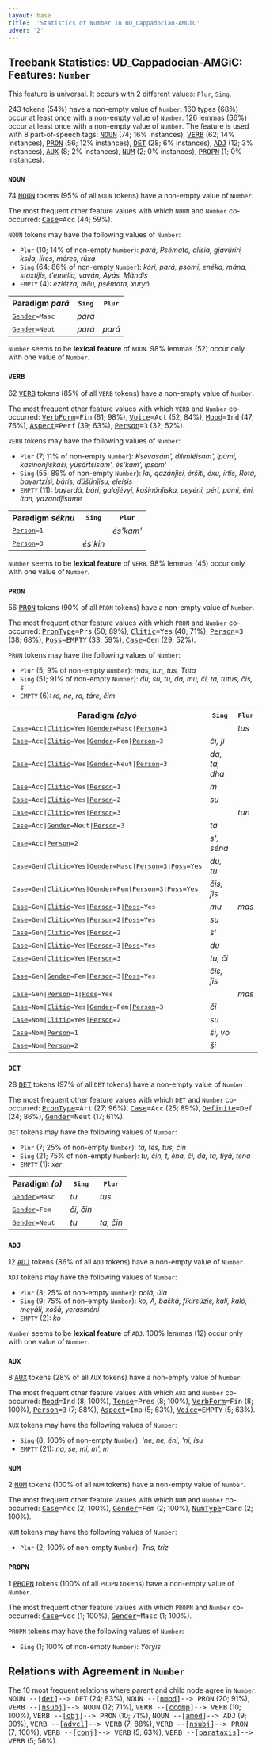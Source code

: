 ```yaml
---
layout: base
title:  'Statistics of Number in UD_Cappadocian-AMGiC'
udver: '2'
---
```


## Treebank Statistics: UD_Cappadocian-AMGiC: Features: `Number`

This feature is universal.
It occurs with 2 different values: `Plur`, `Sing`.

243 tokens (54%) have a non-empty value of `Number`.
160 types (68%) occur at least once with a non-empty value of `Number`.
126 lemmas (66%) occur at least once with a non-empty value of `Number`.
The feature is used with 8 part-of-speech tags: <tt><a href="cpg_amgic-pos-NOUN.html">NOUN</a></tt> (74; 16% instances), <tt><a href="cpg_amgic-pos-VERB.html">VERB</a></tt> (62; 14% instances), <tt><a href="cpg_amgic-pos-PRON.html">PRON</a></tt> (56; 12% instances), <tt><a href="cpg_amgic-pos-DET.html">DET</a></tt> (28; 6% instances), <tt><a href="cpg_amgic-pos-ADJ.html">ADJ</a></tt> (12; 3% instances), <tt><a href="cpg_amgic-pos-AUX.html">AUX</a></tt> (8; 2% instances), <tt><a href="cpg_amgic-pos-NUM.html">NUM</a></tt> (2; 0% instances), <tt><a href="cpg_amgic-pos-PROPN.html">PROPN</a></tt> (1; 0% instances).

### `NOUN`

74 <tt><a href="cpg_amgic-pos-NOUN.html">NOUN</a></tt> tokens (95% of all `NOUN` tokens) have a non-empty value of `Number`.

The most frequent other feature values with which `NOUN` and `Number` co-occurred: <tt><a href="cpg_amgic-feat-Case.html">Case</a></tt><tt>=Acc</tt> (44; 59%).

`NOUN` tokens may have the following values of `Number`:

* `Plur` (10; 14% of non-empty `Number`): <em>pará, Psémata, alísia, gjavúriri, ksíla, líres, méres, rúxa</em>
* `Sing` (64; 86% of non-empty `Number`): <em>kóri, pará, psomí, enéka, mána, staxtiǰís, t'emélia, vaván, Aγás, Mándis</em>
* `EMPTY` (4): <em>eziétza, mílu, psémata, xuryó</em>

<table>
  <tr><th>Paradigm <i>pará</i></th><th><tt>Sing</tt></th><th><tt>Plur</tt></th></tr>
  <tr><td><tt><tt><a href="cpg_amgic-feat-Gender.html">Gender</a></tt><tt>=Masc</tt></tt></td><td><em>pará</em></td><td></td></tr>
  <tr><td><tt><tt><a href="cpg_amgic-feat-Gender.html">Gender</a></tt><tt>=Neut</tt></tt></td><td><em>pará</em></td><td><em>pará</em></td></tr>
</table>

`Number` seems to be **lexical feature** of `NOUN`. 98% lemmas (52) occur only with one value of `Number`.

### `VERB`

62 <tt><a href="cpg_amgic-pos-VERB.html">VERB</a></tt> tokens (85% of all `VERB` tokens) have a non-empty value of `Number`.

The most frequent other feature values with which `VERB` and `Number` co-occurred: <tt><a href="cpg_amgic-feat-VerbForm.html">VerbForm</a></tt><tt>=Fin</tt> (61; 98%), <tt><a href="cpg_amgic-feat-Voice.html">Voice</a></tt><tt>=Act</tt> (52; 84%), <tt><a href="cpg_amgic-feat-Mood.html">Mood</a></tt><tt>=Ind</tt> (47; 76%), <tt><a href="cpg_amgic-feat-Aspect.html">Aspect</a></tt><tt>=Perf</tt> (39; 63%), <tt><a href="cpg_amgic-feat-Person.html">Person</a></tt><tt>=3</tt> (32; 52%).

`VERB` tokens may have the following values of `Number`:

* `Plur` (7; 11% of non-empty `Number`): <em>Ksevasám', dilimléisam', ipúmi, kasinonǰískaši, yüsártsisam', és'kam', ípsam'</em>
* `Sing` (55; 89% of non-empty `Number`): <em>laí, qazánǰisi, éršiti, éxu, írtis, Rotá, baγərtzísi, báris, düšünǰísu, eleísis</em>
* `EMPTY` (11): <em>baγərdά, bári, galaǰévγi, kašinónǰiska, peyéni, péri, púmi, éni, ítan, γazandǰísume</em>

<table>
  <tr><th>Paradigm <i>séknu</i></th><th><tt>Sing</tt></th><th><tt>Plur</tt></th></tr>
  <tr><td><tt><tt><a href="cpg_amgic-feat-Person.html">Person</a></tt><tt>=1</tt></tt></td><td></td><td><em>és'kam'</em></td></tr>
  <tr><td><tt><tt><a href="cpg_amgic-feat-Person.html">Person</a></tt><tt>=3</tt></tt></td><td><em>és'kin</em></td><td></td></tr>
</table>

`Number` seems to be **lexical feature** of `VERB`. 98% lemmas (45) occur only with one value of `Number`.

### `PRON`

56 <tt><a href="cpg_amgic-pos-PRON.html">PRON</a></tt> tokens (90% of all `PRON` tokens) have a non-empty value of `Number`.

The most frequent other feature values with which `PRON` and `Number` co-occurred: <tt><a href="cpg_amgic-feat-PronType.html">PronType</a></tt><tt>=Prs</tt> (50; 89%), <tt><a href="cpg_amgic-feat-Clitic.html">Clitic</a></tt><tt>=Yes</tt> (40; 71%), <tt><a href="cpg_amgic-feat-Person.html">Person</a></tt><tt>=3</tt> (38; 68%), <tt><a href="cpg_amgic-feat-Poss.html">Poss</a></tt><tt>=EMPTY</tt> (33; 59%), <tt><a href="cpg_amgic-feat-Case.html">Case</a></tt><tt>=Gen</tt> (29; 52%).

`PRON` tokens may have the following values of `Number`:

* `Plur` (5; 9% of non-empty `Number`): <em>mas, tun, tus, Τúta</em>
* `Sing` (51; 91% of non-empty `Number`): <em>du, su, tu, da, mu, či, ta, tútus, čis, s'</em>
* `EMPTY` (6): <em>ro, ne, ra, táre, čim</em>

<table>
  <tr><th>Paradigm <i>(e)γó</i></th><th><tt>Sing</tt></th><th><tt>Plur</tt></th></tr>
  <tr><td><tt><tt><a href="cpg_amgic-feat-Case.html">Case</a></tt><tt>=Acc</tt>|<tt><a href="cpg_amgic-feat-Clitic.html">Clitic</a></tt><tt>=Yes</tt>|<tt><a href="cpg_amgic-feat-Gender.html">Gender</a></tt><tt>=Masc</tt>|<tt><a href="cpg_amgic-feat-Person.html">Person</a></tt><tt>=3</tt></tt></td><td></td><td><em>tus</em></td></tr>
  <tr><td><tt><tt><a href="cpg_amgic-feat-Case.html">Case</a></tt><tt>=Acc</tt>|<tt><a href="cpg_amgic-feat-Clitic.html">Clitic</a></tt><tt>=Yes</tt>|<tt><a href="cpg_amgic-feat-Gender.html">Gender</a></tt><tt>=Fem</tt>|<tt><a href="cpg_amgic-feat-Person.html">Person</a></tt><tt>=3</tt></tt></td><td><em>či, ǰi</em></td><td></td></tr>
  <tr><td><tt><tt><a href="cpg_amgic-feat-Case.html">Case</a></tt><tt>=Acc</tt>|<tt><a href="cpg_amgic-feat-Clitic.html">Clitic</a></tt><tt>=Yes</tt>|<tt><a href="cpg_amgic-feat-Gender.html">Gender</a></tt><tt>=Neut</tt>|<tt><a href="cpg_amgic-feat-Person.html">Person</a></tt><tt>=3</tt></tt></td><td><em>da, ta, dha</em></td><td></td></tr>
  <tr><td><tt><tt><a href="cpg_amgic-feat-Case.html">Case</a></tt><tt>=Acc</tt>|<tt><a href="cpg_amgic-feat-Clitic.html">Clitic</a></tt><tt>=Yes</tt>|<tt><a href="cpg_amgic-feat-Person.html">Person</a></tt><tt>=1</tt></tt></td><td><em>m</em></td><td></td></tr>
  <tr><td><tt><tt><a href="cpg_amgic-feat-Case.html">Case</a></tt><tt>=Acc</tt>|<tt><a href="cpg_amgic-feat-Clitic.html">Clitic</a></tt><tt>=Yes</tt>|<tt><a href="cpg_amgic-feat-Person.html">Person</a></tt><tt>=2</tt></tt></td><td><em>su</em></td><td></td></tr>
  <tr><td><tt><tt><a href="cpg_amgic-feat-Case.html">Case</a></tt><tt>=Acc</tt>|<tt><a href="cpg_amgic-feat-Clitic.html">Clitic</a></tt><tt>=Yes</tt>|<tt><a href="cpg_amgic-feat-Person.html">Person</a></tt><tt>=3</tt></tt></td><td></td><td><em>tun</em></td></tr>
  <tr><td><tt><tt><a href="cpg_amgic-feat-Case.html">Case</a></tt><tt>=Acc</tt>|<tt><a href="cpg_amgic-feat-Gender.html">Gender</a></tt><tt>=Neut</tt>|<tt><a href="cpg_amgic-feat-Person.html">Person</a></tt><tt>=3</tt></tt></td><td><em>ta</em></td><td></td></tr>
  <tr><td><tt><tt><a href="cpg_amgic-feat-Case.html">Case</a></tt><tt>=Acc</tt>|<tt><a href="cpg_amgic-feat-Person.html">Person</a></tt><tt>=2</tt></tt></td><td><em>s', séna</em></td><td></td></tr>
  <tr><td><tt><tt><a href="cpg_amgic-feat-Case.html">Case</a></tt><tt>=Gen</tt>|<tt><a href="cpg_amgic-feat-Clitic.html">Clitic</a></tt><tt>=Yes</tt>|<tt><a href="cpg_amgic-feat-Gender.html">Gender</a></tt><tt>=Masc</tt>|<tt><a href="cpg_amgic-feat-Person.html">Person</a></tt><tt>=3</tt>|<tt><a href="cpg_amgic-feat-Poss.html">Poss</a></tt><tt>=Yes</tt></tt></td><td><em>du, tu</em></td><td></td></tr>
  <tr><td><tt><tt><a href="cpg_amgic-feat-Case.html">Case</a></tt><tt>=Gen</tt>|<tt><a href="cpg_amgic-feat-Clitic.html">Clitic</a></tt><tt>=Yes</tt>|<tt><a href="cpg_amgic-feat-Gender.html">Gender</a></tt><tt>=Fem</tt>|<tt><a href="cpg_amgic-feat-Person.html">Person</a></tt><tt>=3</tt>|<tt><a href="cpg_amgic-feat-Poss.html">Poss</a></tt><tt>=Yes</tt></tt></td><td><em>čis, ǰis</em></td><td></td></tr>
  <tr><td><tt><tt><a href="cpg_amgic-feat-Case.html">Case</a></tt><tt>=Gen</tt>|<tt><a href="cpg_amgic-feat-Clitic.html">Clitic</a></tt><tt>=Yes</tt>|<tt><a href="cpg_amgic-feat-Person.html">Person</a></tt><tt>=1</tt>|<tt><a href="cpg_amgic-feat-Poss.html">Poss</a></tt><tt>=Yes</tt></tt></td><td><em>mu</em></td><td><em>mas</em></td></tr>
  <tr><td><tt><tt><a href="cpg_amgic-feat-Case.html">Case</a></tt><tt>=Gen</tt>|<tt><a href="cpg_amgic-feat-Clitic.html">Clitic</a></tt><tt>=Yes</tt>|<tt><a href="cpg_amgic-feat-Person.html">Person</a></tt><tt>=2</tt>|<tt><a href="cpg_amgic-feat-Poss.html">Poss</a></tt><tt>=Yes</tt></tt></td><td><em>su</em></td><td></td></tr>
  <tr><td><tt><tt><a href="cpg_amgic-feat-Case.html">Case</a></tt><tt>=Gen</tt>|<tt><a href="cpg_amgic-feat-Clitic.html">Clitic</a></tt><tt>=Yes</tt>|<tt><a href="cpg_amgic-feat-Person.html">Person</a></tt><tt>=2</tt></tt></td><td><em>s'</em></td><td></td></tr>
  <tr><td><tt><tt><a href="cpg_amgic-feat-Case.html">Case</a></tt><tt>=Gen</tt>|<tt><a href="cpg_amgic-feat-Clitic.html">Clitic</a></tt><tt>=Yes</tt>|<tt><a href="cpg_amgic-feat-Person.html">Person</a></tt><tt>=3</tt>|<tt><a href="cpg_amgic-feat-Poss.html">Poss</a></tt><tt>=Yes</tt></tt></td><td><em>du</em></td><td></td></tr>
  <tr><td><tt><tt><a href="cpg_amgic-feat-Case.html">Case</a></tt><tt>=Gen</tt>|<tt><a href="cpg_amgic-feat-Clitic.html">Clitic</a></tt><tt>=Yes</tt>|<tt><a href="cpg_amgic-feat-Person.html">Person</a></tt><tt>=3</tt></tt></td><td><em>tu, či</em></td><td></td></tr>
  <tr><td><tt><tt><a href="cpg_amgic-feat-Case.html">Case</a></tt><tt>=Gen</tt>|<tt><a href="cpg_amgic-feat-Gender.html">Gender</a></tt><tt>=Fem</tt>|<tt><a href="cpg_amgic-feat-Person.html">Person</a></tt><tt>=3</tt>|<tt><a href="cpg_amgic-feat-Poss.html">Poss</a></tt><tt>=Yes</tt></tt></td><td><em>čis, ǰis</em></td><td></td></tr>
  <tr><td><tt><tt><a href="cpg_amgic-feat-Case.html">Case</a></tt><tt>=Gen</tt>|<tt><a href="cpg_amgic-feat-Person.html">Person</a></tt><tt>=1</tt>|<tt><a href="cpg_amgic-feat-Poss.html">Poss</a></tt><tt>=Yes</tt></tt></td><td></td><td><em>mas</em></td></tr>
  <tr><td><tt><tt><a href="cpg_amgic-feat-Case.html">Case</a></tt><tt>=Nom</tt>|<tt><a href="cpg_amgic-feat-Clitic.html">Clitic</a></tt><tt>=Yes</tt>|<tt><a href="cpg_amgic-feat-Gender.html">Gender</a></tt><tt>=Fem</tt>|<tt><a href="cpg_amgic-feat-Person.html">Person</a></tt><tt>=3</tt></tt></td><td><em>či</em></td><td></td></tr>
  <tr><td><tt><tt><a href="cpg_amgic-feat-Case.html">Case</a></tt><tt>=Nom</tt>|<tt><a href="cpg_amgic-feat-Clitic.html">Clitic</a></tt><tt>=Yes</tt>|<tt><a href="cpg_amgic-feat-Person.html">Person</a></tt><tt>=2</tt></tt></td><td><em>su</em></td><td></td></tr>
  <tr><td><tt><tt><a href="cpg_amgic-feat-Case.html">Case</a></tt><tt>=Nom</tt>|<tt><a href="cpg_amgic-feat-Person.html">Person</a></tt><tt>=1</tt></tt></td><td><em>ši, γo</em></td><td></td></tr>
  <tr><td><tt><tt><a href="cpg_amgic-feat-Case.html">Case</a></tt><tt>=Nom</tt>|<tt><a href="cpg_amgic-feat-Person.html">Person</a></tt><tt>=2</tt></tt></td><td><em>ši</em></td><td></td></tr>
</table>

### `DET`

28 <tt><a href="cpg_amgic-pos-DET.html">DET</a></tt> tokens (97% of all `DET` tokens) have a non-empty value of `Number`.

The most frequent other feature values with which `DET` and `Number` co-occurred: <tt><a href="cpg_amgic-feat-PronType.html">PronType</a></tt><tt>=Art</tt> (27; 96%), <tt><a href="cpg_amgic-feat-Case.html">Case</a></tt><tt>=Acc</tt> (25; 89%), <tt><a href="cpg_amgic-feat-Definite.html">Definite</a></tt><tt>=Def</tt> (24; 86%), <tt><a href="cpg_amgic-feat-Gender.html">Gender</a></tt><tt>=Neut</tt> (17; 61%).

`DET` tokens may have the following values of `Number`:

* `Plur` (7; 25% of non-empty `Number`): <em>ta, tes, tus, čin</em>
* `Sing` (21; 75% of non-empty `Number`): <em>tu, čin, t, éna, či, da, ta, tiyá, téna</em>
* `EMPTY` (1): <em>xer</em>

<table>
  <tr><th>Paradigm <i>(ο)</i></th><th><tt>Sing</tt></th><th><tt>Plur</tt></th></tr>
  <tr><td><tt><tt><a href="cpg_amgic-feat-Gender.html">Gender</a></tt><tt>=Masc</tt></tt></td><td><em>tu</em></td><td><em>tus</em></td></tr>
  <tr><td><tt><tt><a href="cpg_amgic-feat-Gender.html">Gender</a></tt><tt>=Fem</tt></tt></td><td><em>či, čin</em></td><td></td></tr>
  <tr><td><tt><tt><a href="cpg_amgic-feat-Gender.html">Gender</a></tt><tt>=Neut</tt></tt></td><td><em>tu</em></td><td><em>ta, čin</em></td></tr>
</table>

### `ADJ`

12 <tt><a href="cpg_amgic-pos-ADJ.html">ADJ</a></tt> tokens (86% of all `ADJ` tokens) have a non-empty value of `Number`.

`ADJ` tokens may have the following values of `Number`:

* `Plur` (3; 25% of non-empty `Number`): <em>polá, úla</em>
* `Sing` (9; 75% of non-empty `Number`): <em>ko, A, bašká, fikirsúzis, kalí, kaló, meγáli, xošá, yerasméni</em>
* `EMPTY` (2): <em>ko</em>

`Number` seems to be **lexical feature** of `ADJ`. 100% lemmas (12) occur only with one value of `Number`.

### `AUX`

8 <tt><a href="cpg_amgic-pos-AUX.html">AUX</a></tt> tokens (28% of all `AUX` tokens) have a non-empty value of `Number`.

The most frequent other feature values with which `AUX` and `Number` co-occurred: <tt><a href="cpg_amgic-feat-Mood.html">Mood</a></tt><tt>=Ind</tt> (8; 100%), <tt><a href="cpg_amgic-feat-Tense.html">Tense</a></tt><tt>=Pres</tt> (8; 100%), <tt><a href="cpg_amgic-feat-VerbForm.html">VerbForm</a></tt><tt>=Fin</tt> (8; 100%), <tt><a href="cpg_amgic-feat-Person.html">Person</a></tt><tt>=3</tt> (7; 88%), <tt><a href="cpg_amgic-feat-Aspect.html">Aspect</a></tt><tt>=Imp</tt> (5; 63%), <tt><a href="cpg_amgic-feat-Voice.html">Voice</a></tt><tt>=EMPTY</tt> (5; 63%).

`AUX` tokens may have the following values of `Number`:

* `Sing` (8; 100% of non-empty `Number`): <em>'ne, ne, éni, 'ni, ísu</em>
* `EMPTY` (21): <em>na, se, mi, m', m</em>

### `NUM`

2 <tt><a href="cpg_amgic-pos-NUM.html">NUM</a></tt> tokens (100% of all `NUM` tokens) have a non-empty value of `Number`.

The most frequent other feature values with which `NUM` and `Number` co-occurred: <tt><a href="cpg_amgic-feat-Case.html">Case</a></tt><tt>=Acc</tt> (2; 100%), <tt><a href="cpg_amgic-feat-Gender.html">Gender</a></tt><tt>=Fem</tt> (2; 100%), <tt><a href="cpg_amgic-feat-NumType.html">NumType</a></tt><tt>=Card</tt> (2; 100%).

`NUM` tokens may have the following values of `Number`:

* `Plur` (2; 100% of non-empty `Number`): <em>Tris, triz</em>

### `PROPN`

1 <tt><a href="cpg_amgic-pos-PROPN.html">PROPN</a></tt> tokens (100% of all `PROPN` tokens) have a non-empty value of `Number`.

The most frequent other feature values with which `PROPN` and `Number` co-occurred: <tt><a href="cpg_amgic-feat-Case.html">Case</a></tt><tt>=Voc</tt> (1; 100%), <tt><a href="cpg_amgic-feat-Gender.html">Gender</a></tt><tt>=Masc</tt> (1; 100%).

`PROPN` tokens may have the following values of `Number`:

* `Sing` (1; 100% of non-empty `Number`): <em>Yóryis</em>

## Relations with Agreement in `Number`

The 10 most frequent relations where parent and child node agree in `Number`:
<tt>NOUN --[<tt><a href="cpg_amgic-dep-det.html">det</a></tt>]--> DET</tt> (24; 83%),
<tt>NOUN --[<tt><a href="cpg_amgic-dep-nmod.html">nmod</a></tt>]--> PRON</tt> (20; 91%),
<tt>VERB --[<tt><a href="cpg_amgic-dep-nsubj.html">nsubj</a></tt>]--> NOUN</tt> (12; 71%),
<tt>VERB --[<tt><a href="cpg_amgic-dep-ccomp.html">ccomp</a></tt>]--> VERB</tt> (10; 100%),
<tt>VERB --[<tt><a href="cpg_amgic-dep-obj.html">obj</a></tt>]--> PRON</tt> (10; 71%),
<tt>NOUN --[<tt><a href="cpg_amgic-dep-amod.html">amod</a></tt>]--> ADJ</tt> (9; 90%),
<tt>VERB --[<tt><a href="cpg_amgic-dep-advcl.html">advcl</a></tt>]--> VERB</tt> (7; 88%),
<tt>VERB --[<tt><a href="cpg_amgic-dep-nsubj.html">nsubj</a></tt>]--> PRON</tt> (7; 100%),
<tt>VERB --[<tt><a href="cpg_amgic-dep-conj.html">conj</a></tt>]--> VERB</tt> (5; 63%),
<tt>VERB --[<tt><a href="cpg_amgic-dep-parataxis.html">parataxis</a></tt>]--> VERB</tt> (5; 56%).

